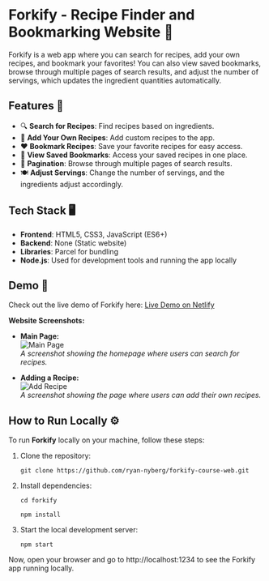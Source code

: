 # Forkify - Recipe Finder and Bookmarking Website 🍲

Forkify is a web app where you can search for recipes, add your own recipes, and bookmark your favorites! You can also view saved bookmarks, browse through multiple pages of search results, and adjust the number of servings, which updates the ingredient quantities automatically.

## Features 🚀

- 🔍 **Search for Recipes**: Find recipes based on ingredients.
- 🍴 **Add Your Own Recipes**: Add custom recipes to the app.
- ❤️ **Bookmark Recipes**: Save your favorite recipes for easy access.
- 📖 **View Saved Bookmarks**: Access your saved recipes in one place.
- 🔄 **Pagination**: Browse through multiple pages of search results.
- 🍽️ **Adjust Servings**: Change the number of servings, and the ingredients adjust accordingly.

## Tech Stack 🖥️

- **Frontend**: HTML5, CSS3, JavaScript (ES6+)
- **Backend**: None (Static website)
- **Libraries**: Parcel for bundling
- **Node.js**: Used for development tools and running the app locally

## Demo 🌟

Check out the live demo of Forkify here: [Live Demo on Netlify](https://forkify-project-ryannyberg.netlify.app/)

**Website Screenshots:**

- **Main Page:**  
  ![Main Page](https://yourimagehost.com/mainpage.jpg)  
  *A screenshot showing the homepage where users can search for recipes.*

- **Adding a Recipe:**  
  ![Add Recipe](https://yourimagehost.com/addrecipe.jpg)  
  *A screenshot showing the page where users can add their own recipes.*

## How to Run Locally ⚙️

To run **Forkify** locally on your machine, follow these steps:


1. Clone the repository:
   
   `git clone https://github.com/ryan-nyberg/forkify-course-web.git`

3. Install dependencies:

   `cd forkify`
   
   `npm install`

4. Start the local development server:
   
   `npm start`

Now, open your browser and go to http://localhost:1234 to see the Forkify app running locally.



